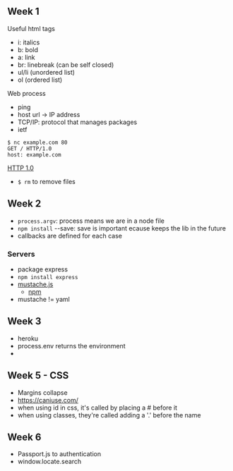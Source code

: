 ## Week 1
Useful html tags
* i: italics
* b: bold
* a: link
* br: linebreak (can be self closed)
* ul/li (unordered list)
* ol (ordered list)

Web process
* ping
* host url -> IP address
* TCP/IP: protocol that manages packages
* ietf

```
$ nc example.com 80
GET / HTTP/1.0
host: example.com
```

[HTTP 1.0](https://tools.ietf.org/html/rfc1945)

* `$ rm` to remove files

## Week 2
* `process.argv`: process means we are in a node file
* `npm install` --save: save is important ecause keeps the lib in the future
* callbacks are defined for each case

### Servers
* package express
* `npm install express`
* [mustache.js](https://mustache.github.io/)
    * [npm](https://www.npmjs.com/package/mustache)
* mustache != yaml

## Week 3
* heroku
* process.env returns the environment
* 

## Week 5 - CSS
* Margins collapse
* https://caniuse.com/
* when using id in css, it's called by placing a # before it
* when using classes, they're called adding a '.' before the name

## Week 6
* Passport.js to authentication
* window.locate.search